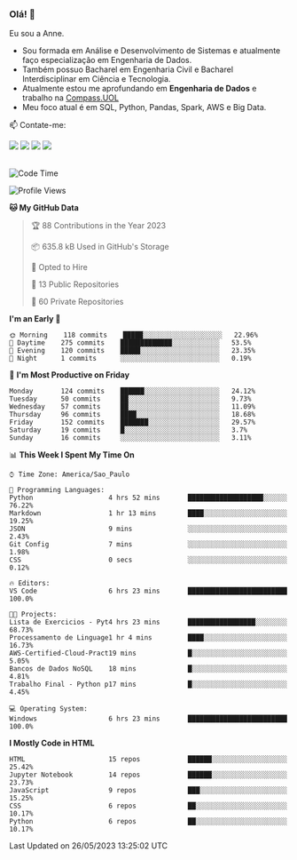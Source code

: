 ### Olá! 👋
Eu sou a Anne. 
- Sou formada em Análise e Desenvolvimento de Sistemas e atualmente faço especialização em Engenharia de Dados.
- Também possuo Bacharel em Engenharia Civil e Bacharel Interdisciplinar em Ciência e Tecnologia.
- Atualmente estou me aprofundando em **Engenharia de Dados** e trabalho na [Compass.UOL](https://compass.uol/pt/home/) 
- Meu foco atual é em SQL, Python, Pandas, Spark, AWS e Big Data.

📫 Contate-me: 

<div>
<a href="https://www.instagram.com/annekarolinefc/" target="_blank"><img src="https://img.shields.io/badge/-Instagram-%23E4405F?style=for-the-badge&logo=instagram&logoColor=white" target="_blank"></a> 
<a href = "mailto:annekarolinefc@gmail.com"><img src="https://img.shields.io/badge/-Gmail-%23333?style=for-the-badge&logo=gmail&logoColor=white" target="_blank"></a>
<a href="https://www.linkedin.com/in/devannekarolinefc/" target="_blank"><img src="https://img.shields.io/badge/-LinkedIn-%230077B5?style=for-the-badge&logo=linkedin&logoColor=white" target="_blank"></a> 
<a href="https://api.whatsapp.com/send?phone=5533991375118&text=Ol%C3%A1%20Anne!%20" target="_blank"><img src="https://img.shields.io/badge/WhatsApp-25D366?style=for-the-badge&logo=whatsapp&logoColor=white" target="_blank"></a>
</div>

  
<!--
  <img align="center" alt="Anne-An" height="30" width="40" src="https://github.com/devicons/devicon/blob/master/icons/angularjs/angularjs-original.svg">
-->

</br>

<!--START_SECTION:waka-->
![Code Time](http://img.shields.io/badge/Code%20Time-180%20hrs%2057%20mins-blue)

![Profile Views](http://img.shields.io/badge/Profile%20Views-0-blue)

**🐱 My GitHub Data** 

> 🏆 88 Contributions in the Year 2023
 > 
> 📦 635.8 kB Used in GitHub's Storage 
 > 
> 💼 Opted to Hire
 > 
> 📜 13 Public Repositories 
 > 
> 🔑 60 Private Repositories  
 > 
**I'm an Early 🐤** 

```text
🌞 Morning    118 commits    █████░░░░░░░░░░░░░░░░░░░░   22.96% 
🌇 Daytime    275 commits    █████████████░░░░░░░░░░░░   53.5% 
🌃 Evening    120 commits    █████░░░░░░░░░░░░░░░░░░░░   23.35% 
🌙 Night      1 commits      ░░░░░░░░░░░░░░░░░░░░░░░░░   0.19%

```
📅 **I'm Most Productive on Friday** 

```text
Monday       124 commits    ██████░░░░░░░░░░░░░░░░░░░   24.12% 
Tuesday      50 commits     ██░░░░░░░░░░░░░░░░░░░░░░░   9.73% 
Wednesday    57 commits     ██░░░░░░░░░░░░░░░░░░░░░░░   11.09% 
Thursday     96 commits     ████░░░░░░░░░░░░░░░░░░░░░   18.68% 
Friday       152 commits    ███████░░░░░░░░░░░░░░░░░░   29.57% 
Saturday     19 commits     █░░░░░░░░░░░░░░░░░░░░░░░░   3.7% 
Sunday       16 commits     ░░░░░░░░░░░░░░░░░░░░░░░░░   3.11%

```


📊 **This Week I Spent My Time On** 

```text
⌚︎ Time Zone: America/Sao_Paulo

💬 Programming Languages: 
Python                   4 hrs 52 mins       ███████████████████░░░░░░   76.22% 
Markdown                 1 hr 13 mins        ████░░░░░░░░░░░░░░░░░░░░░   19.25% 
JSON                     9 mins              ░░░░░░░░░░░░░░░░░░░░░░░░░   2.43% 
Git Config               7 mins              ░░░░░░░░░░░░░░░░░░░░░░░░░   1.98% 
CSS                      0 secs              ░░░░░░░░░░░░░░░░░░░░░░░░░   0.12%

🔥 Editors: 
VS Code                  6 hrs 23 mins       █████████████████████████   100.0%

🐱‍💻 Projects: 
Lista de Exercicios - Pyt4 hrs 23 mins       █████████████████░░░░░░░░   68.73% 
Processamento de Linguage1 hr 4 mins         ████░░░░░░░░░░░░░░░░░░░░░   16.73% 
AWS-Certified-Cloud-Pract19 mins             █░░░░░░░░░░░░░░░░░░░░░░░░   5.05% 
Bancos de Dados NoSQL    18 mins             █░░░░░░░░░░░░░░░░░░░░░░░░   4.81% 
Trabalho Final - Python p17 mins             █░░░░░░░░░░░░░░░░░░░░░░░░   4.45%

💻 Operating System: 
Windows                  6 hrs 23 mins       █████████████████████████   100.0%

```

**I Mostly Code in HTML** 

```text
HTML                     15 repos            ██████░░░░░░░░░░░░░░░░░░░   25.42% 
Jupyter Notebook         14 repos            ██████░░░░░░░░░░░░░░░░░░░   23.73% 
JavaScript               9 repos             ███░░░░░░░░░░░░░░░░░░░░░░   15.25% 
CSS                      6 repos             ██░░░░░░░░░░░░░░░░░░░░░░░   10.17% 
Python                   6 repos             ██░░░░░░░░░░░░░░░░░░░░░░░   10.17%

```



 Last Updated on 26/05/2023 13:25:02 UTC
<!--END_SECTION:waka-->
  
